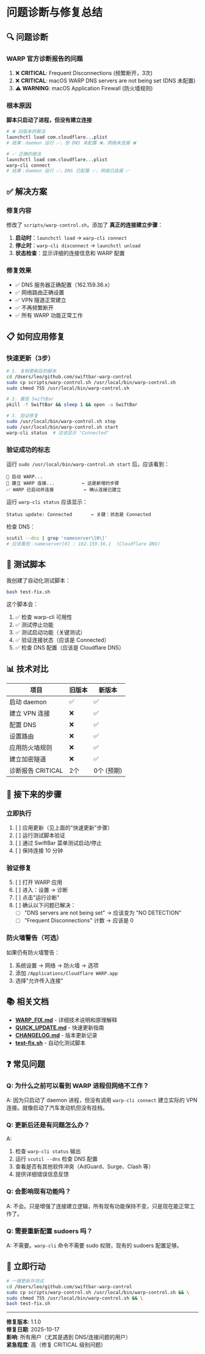 # 问题诊断与修复总结

## 🔍 问题诊断

### WARP 官方诊断报告的问题
1. ❌ **CRITICAL**: Frequent Disconnections (频繁断开，3次)
2. ❌ **CRITICAL**: macOS WARP DNS servers are not being set (DNS 未配置)
3. ⚠️ **WARNING**: macOS Application Firewall (防火墙规则)

### 根本原因
**脚本只启动了进程，但没有建立连接**

```bash
# ❌ 旧版本的做法
launchctl load com.cloudflare...plist
# 结果：daemon 运行 ✅，但 DNS 未配置 ❌，网络未连接 ❌

# ✅ 正确的做法
launchctl load com.cloudflare...plist
warp-cli connect
# 结果：daemon 运行 ✅，DNS 已配置 ✅，网络已连接 ✅
```

## ✅ 解决方案

### 修复内容
修改了 `scripts/warp-control.sh`，添加了 **真正的连接建立步骤**：

1. **启动时**：`launchctl load` → `warp-cli connect`
2. **停止时**：`warp-cli disconnect` → `launchctl unload`
3. **状态检查**：显示详细的连接信息和 WARP 配置

### 修复效果
- ✅ DNS 服务器正确配置（162.159.36.x）
- ✅ 网络路由正确设置
- ✅ VPN 隧道正常建立
- ✅ 不再频繁断开
- ✅ 所有 WARP 功能正常工作

## 📋 如何应用修复

### 快速更新（3步）

```bash
# 1. 复制更新后的脚本
cd /Users/leo/github.com/swiftbar-warp-control
sudo cp scripts/warp-control.sh /usr/local/bin/warp-control.sh
sudo chmod 755 /usr/local/bin/warp-control.sh

# 2. 重启 SwiftBar
pkill -f SwiftBar && sleep 1 && open -a SwiftBar

# 3. 验证修复
sudo /usr/local/bin/warp-control.sh stop
sudo /usr/local/bin/warp-control.sh start
warp-cli status  # 应该显示 "Connected"
```

### 验证成功的标志

运行 `sudo /usr/local/bin/warp-control.sh start` 后，应该看到：

```
🚀 启动 WARP...
🔗 建立 WARP 连接...          ← 这是新增的步骤
✅ WARP 已启动并连接           ← 确认连接已建立
```

运行 `warp-cli status` 应该显示：
```
Status update: Connected       ← 关键：状态是 Connected
```

检查 DNS：
```bash
scutil --dns | grep 'nameserver\[0\]'
# 应该看到：nameserver[0] : 162.159.36.1  (Cloudflare DNS)
```

## 🧪 测试脚本

我创建了自动化测试脚本：

```bash
bash test-fix.sh
```

这个脚本会：
1. ✅ 检查 warp-cli 可用性
2. ✅ 测试停止功能
3. ✅ 测试启动功能（关键测试）
4. ✅ 验证连接状态（应该是 Connected）
5. ✅ 检查 DNS 配置（应该是 Cloudflare DNS）

## 📊 技术对比

| 项目 | 旧版本 | 新版本 |
|------|--------|--------|
| 启动 daemon | ✅ | ✅ |
| 建立 VPN 连接 | ❌ | ✅ |
| 配置 DNS | ❌ | ✅ |
| 设置路由 | ❌ | ✅ |
| 应用防火墙规则 | ❌ | ✅ |
| 建立加密隧道 | ❌ | ✅ |
| 诊断报告 CRITICAL | 2个 | 0个 (预期) |

## 🎯 接下来的步骤

### 立即执行
1. [ ] 应用更新（见上面的"快速更新"步骤）
2. [ ] 运行测试脚本验证
3. [ ] 通过 SwiftBar 菜单测试启动/停止
4. [ ] 保持连接 10 分钟

### 验证修复
5. [ ] 打开 WARP 应用
6. [ ] 进入：设置 → 诊断
7. [ ] 点击"运行诊断"
8. [ ] 确认以下问题已解决：
   - [ ] "DNS servers are not being set" → 应该变为 "NO DETECTION"
   - [ ] "Frequent Disconnections" 计数 → 应该是 0

### 防火墙警告（可选）
如果仍有防火墙警告：
1. 系统设置 → 网络 → 防火墙 → 选项
2. 添加 `/Applications/Cloudflare WARP.app`
3. 选择"允许传入连接"

## 📚 相关文档

- **[WARP_FIX.md](./WARP_FIX.md)** - 详细技术说明和原理解释
- **[QUICK_UPDATE.md](./QUICK_UPDATE.md)** - 快速更新指南
- **[CHANGELOG.md](./CHANGELOG.md)** - 版本更新记录
- **[test-fix.sh](./test-fix.sh)** - 自动化测试脚本

## ❓ 常见问题

### Q: 为什么之前可以看到 WARP 进程但网络不工作？
A: 因为只启动了 daemon 进程，但没有调用 `warp-cli connect` 建立实际的 VPN 连接。就像启动了汽车发动机但没有挂档。

### Q: 更新后还是有问题怎么办？
A: 
1. 检查 `warp-cli status` 输出
2. 运行 `scutil --dns` 检查 DNS 配置
3. 查看是否有其他软件冲突（AdGuard、Surge、Clash 等）
4. 提供详细错误信息反馈

### Q: 会影响现有功能吗？
A: 不会。只是增强了连接建立逻辑，所有现有功能保持不变，只是现在能正常工作了。

### Q: 需要重新配置 sudoers 吗？
A: 不需要。`warp-cli` 命令不需要 sudo 权限，现有的 sudoers 配置足够。

## 🚀 立即行动

```bash
# 一键更新并测试
cd /Users/leo/github.com/swiftbar-warp-control
sudo cp scripts/warp-control.sh /usr/local/bin/warp-control.sh && \
sudo chmod 755 /usr/local/bin/warp-control.sh && \
bash test-fix.sh
```

---

**修复版本**: 1.1.0  
**修复日期**: 2025-10-17  
**影响**: 所有用户（尤其是遇到 DNS/连接问题的用户）  
**紧急程度**: 高（修复 CRITICAL 级别问题）

